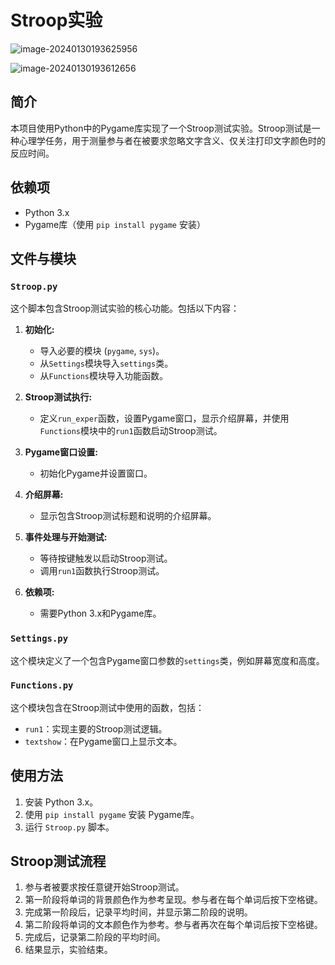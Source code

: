 # Stroop实验 

![image-20240130193625956](https://cdn.jsdelivr.net/gh/Sean652039/pic_bed@main/uPic/image-20240130193625956.png)

![image-20240130193612656](https://cdn.jsdelivr.net/gh/Sean652039/pic_bed@main/uPic/image-20240130193612656.png)

## 简介
本项目使用Python中的Pygame库实现了一个Stroop测试实验。Stroop测试是一种心理学任务，用于测量参与者在被要求忽略文字含义、仅关注打印文字颜色时的反应时间。

## 依赖项
- Python 3.x
- Pygame库（使用 `pip install pygame` 安装）

## 文件与模块

### `Stroop.py`
这个脚本包含Stroop测试实验的核心功能。包括以下内容：

1. **初始化:**
   - 导入必要的模块 (`pygame`, `sys`)。
   - 从`Settings`模块导入`settings`类。
   - 从`Functions`模块导入功能函数。

2. **Stroop测试执行:**
   - 定义`run_exper`函数，设置Pygame窗口，显示介绍屏幕，并使用`Functions`模块中的`run1`函数启动Stroop测试。

3. **Pygame窗口设置:**
   - 初始化Pygame并设置窗口。

4. **介绍屏幕:**
   - 显示包含Stroop测试标题和说明的介绍屏幕。

5. **事件处理与开始测试:**
   - 等待按键触发以启动Stroop测试。
   - 调用`run1`函数执行Stroop测试。

6. **依赖项:**
   - 需要Python 3.x和Pygame库。

### `Settings.py`
这个模块定义了一个包含Pygame窗口参数的`settings`类，例如屏幕宽度和高度。

### `Functions.py`
这个模块包含在Stroop测试中使用的函数，包括：
   - `run1`：实现主要的Stroop测试逻辑。
   - `textshow`：在Pygame窗口上显示文本。

## 使用方法
1. 安装 Python 3.x。
2. 使用 `pip install pygame` 安装 Pygame库。
3. 运行 `Stroop.py` 脚本。

## Stroop测试流程
1. 参与者被要求按任意键开始Stroop测试。
2. 第一阶段将单词的背景颜色作为参考呈现。参与者在每个单词后按下空格键。
3. 完成第一阶段后，记录平均时间，并显示第二阶段的说明。
4. 第二阶段将单词的文本颜色作为参考。参与者再次在每个单词后按下空格键。
5. 完成后，记录第二阶段的平均时间。
6. 结果显示，实验结束。

